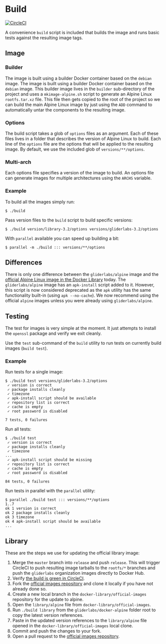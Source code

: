 # Build

[![CircleCI](https://img.shields.io/circleci/project/gliderlabs/docker-alpine/release.svg)](https://circleci.com/gh/gliderlabs/docker-alpine)

A convenience `build` script is included that builds the image and runs basic tests against the resulting image tags.

## Image

### Builder

The image is built using a builder Docker container based on the `debian` image. The image is built using a builder Docker container based on the `debian` image. This builder image lives in the `builder` sub-directory of the project and uses a `mkimage-alpine.sh` script to generate an Alpine Linux `rootfs.tar.xz` file. This file then gets copied to the root of the project so we can build the main Alpine Linux image by just using the `ADD` command to automatically untar the components to the resulting image.

### Options

The build script takes a glob of `options` files as an argument. Each of these files lives in a folder that describes the version of Alpine Linux to build. Each line of the `options` file are the options that will be applied to the resulting image. By default, we use the included glob of `versions/**/options`.

### Multi-arch

Each options file specifies a version of the image to build. An options file can generate images for multiple architectures using the `ARCHS` variable.

### Example

To build all the images simply run:

```console
$ ./build
```

Pass version files to the `build` script to build specific versions:

```console
$ ./build version/library-3.2/options versions/gliderlabs-3.2/options
```

With `parallel` available you can speed up building a bit:
```console
$ parallel -m ./build ::: versions/**/options
```

## Differences

There is only one difference between the `gliderlabs/alpine`  image and the [official Alpine Linux image in the Docker Library][library] today. The `gliderlabs/alpine` image has an `apk-install` script added to it. However, this script is now considered deprecated as the `apk` utility has the same functionality built-in (using `apk --no-cache`). We now recommend using the official `alpine` images unless you were already using `gliderlabs/alpine`.

## Testing

The test for images is very simple at the moment. It just attempts to install the `openssl` package and verify we exit cleanly.

Use the `test` sub-command of the `build` utility to run tests on currently build images (`build test`).

### Example

Run tests for a single image:

```console
$ ./build test versions/gliderlabs-3.2/options
 ✓ version is correct
 ✓ package installs cleanly
 ✓ timezone
 ✓ apk-install script should be available
 ✓ repository list is correct
 ✓ cache is empty
 ✓ root password is disabled

7 tests, 0 failures
```

Run all tests:

```console
$ ./build test
 ✓ version is correct
 ✓ package installs cleanly
 ✓ timezone
...
 ✓ apk-install script should be missing
 ✓ repository list is correct
 ✓ cache is empty
 ✓ root password is disabled

84 tests, 0 failures
```

Run tests in parallel with the `parallel` utility:

```console
$ parallel ./build test ::: versions/**/options
1..7
ok 1 version is correct
ok 2 package installs cleanly
ok 3 timezone
ok 4 apk-install script should be available
...
```

## Library

These are the steps we use for updating the official library image:

1. Merge the `master` branch into `release` and push `release`. This will trigger CircleCI to push resulting image tarballs to the `rootfs/*` branches and push the `gliderlabs` organization images directly to Docker Hub.
1. Verify [the build is green in CircleCI](https://circleci.com/gh/gliderlabs/docker-alpine/tree/release).
1. Fork the [official images repository][official] and clone it locally if you have not already done so.
1. Create a new local branch in the `docker-library/official-images` repository for the update to alpine.
1. Open the `library/alpine` file from `docker-library/official-images`.
1. Run `./build library` from the `gliderlabs/docker-alpine` folder root to copy the latest version references.
1. Paste in the updated version references to the `library/alpine` file opened in the `docker-library/official-images` local clone.
1. Commit and push the changes to your fork.
1. Open a pull request to the [official images repository][official].

[library]: https://github.com/docker-library/official-images/blob/master/library/alpine
[fastly]: https://www.fastly.com/
[official]: https://github.com/docker-library/official-images
